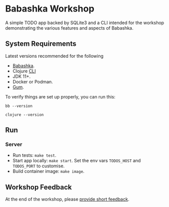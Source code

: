 # Babashka Workshop

A simple TODO app backed by SQLite3 and a CLI intended for the workshop demonstrating the various features and aspects of Babashka.

## System Requirements

Latest versions recommended for the following

- [Babashka][babashka].
- Clojure [CLI][cli]
- JDK 11+.
- Docker or Podman.
- [Gum][gum].

To verify things are set up properly, you can run this:
```
bb --version

clojure --version
```

## Run

### Server

- Run tests: `make test`.
- Start app locally: `make start`. Set the env vars `TODOS_HOST` and `TODOS_PORT` to customise.
- Build container image: `make image`.

## Workshop Feedback

At the end of the workshop, please [provide short feedback][feedback-form].


[babashka]: https://github.com/babashka/babashka#installation
[feedback-form]: https://forms.gle/iZ8YMfftWdu3MsSPA
[gum]: https://github.com/charmbracelet/gum#installation
[cli]: https://clojure.org/guides/install_clojure
